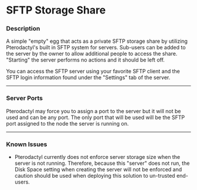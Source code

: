 # SFTP Storage Share

### Description

A simple "empty" egg that acts as a private SFTP storage share by utilizing Pterodactyl's built in SFTP system for servers. Sub-users can be added to the server by the owner to allow additional people to access the share. "Starting" the server performs no actions and it should be left off.

You can access the SFTP server using your favorite SFTP client and the SFTP login information found under the "Settings" tab of the server.

___

### Server Ports

Pterodactyl may force you to assign a port to the server but it will not be used and can be any port. The only port that will be used will be the SFTP port assigned to the node the server is running on.

___

### Known Issues

- Pterodactyl currently does not enforce server storage size when the server is not running. Therefore, because this "server" does not run, the Disk Space setting when creating the server will not be enforced and caution should be used when deploying this solution to un-trusted end-users.
